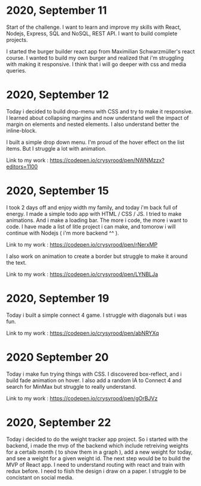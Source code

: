 # 2020, September 11
Start of the challenge.
I want to learn and improve my skills with React, Nodejs, Express, SQL and NoSQL, REST API. I want to build complete projects.

I started the burger builder react app from Maximilian Schwarzmüller's react course. I wanted to build my own burger and realized that i'm struggling with making it responsive. I think that i will go deeper with css and media queries.

# 2020, September 12
Today i decided to build drop-menu with CSS and try to make it responsive.
I learned about collapsing margins and now understand well the impact of margin on elements and nested elements. I also understand better the inline-block.

I built a simple drop down menu. I'm proud of the hover effect on the list items. But I struggle a lot with animation.

Link to my work : https://codepen.io/crysyrood/pen/NWNMzzx?editors=1100

# 2020, September 15
I took 2 days off and enjoy width my family, and today i'm back full of energy.
I made a simple todo app with HTML / CSS / JS. I tried to make animations. And i make a loading bar. The more i code, the more i want to code. I have made a list of litle project i can make, and tomorow i will continue with Nodejs ( i'm more backend ^^ ).

Link to my work : https://codepen.io/crysyrood/pen/rNerxMP

I also work on animation to create a border but struggle to make it around the text.

Link to my work : https://codepen.io/crysyrood/pen/LYNBLJa 

# 2020, September 19
Today i built a simple connect 4 game. I struggle with diagonals but i was fun.

Link to my work : https://codepen.io/crysyrood/pen/abNRYXq

# 2020 September 20
Today i make fun trying things with CSS. I discovered box-reflect, and i build fade animation on hover.
I also add a random IA to Connect 4 and search for MinMax but struggle to really understand.

Link to my work : https://codepen.io/crysyrood/pen/gOrBJVz

# 2020, September 22
Today i decided to do the weight tracker app project. So i started with the backend, i made the mvp of the backend which include retreiving weights for a certaib month ( to show them in a graph ), add a new weight for today, and see a weight for a given weight id. The next step would be to build the MVP of React app. I need to understand routing with react and train with redux before. I need to fiish the design i draw on a paper. I struggle to be concistant on social media.
